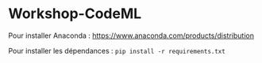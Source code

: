 # Workshop-CodeML


Pour installer Anaconda :
https://www.anaconda.com/products/distribution

Pour installer les dépendances :
`pip install -r requirements.txt`

